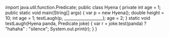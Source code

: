 import java.util.function.Predicate;
public class Hyena {
    private int age = 1;
    public static void main(String[] args) {
        var p = new Hyena();
        double height = 10;
        int age = 1;
        testLaugh(p, ___________________);
        age = 2;
    }
    static void testLaugh(Hyena panda, Predicate<Hyena> joke) {
        var r = joke.test(panda) ? "hahaha" : "silence";
        System.out.print(r);
    }
}
